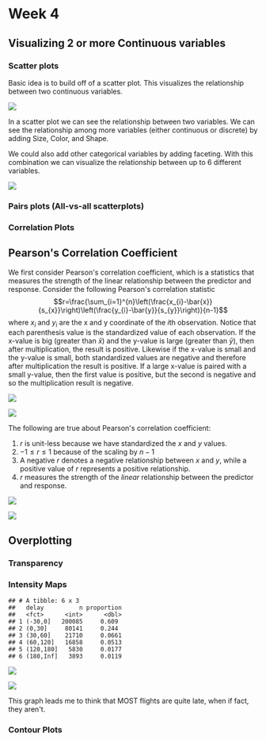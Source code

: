 # Week 4




## Visualizing 2 or more Continuous variables


### Scatter plots
Basic idea is to build off of a scatter plot. This visualizes the relationship between two continuous variables.

![](04_Week_4_files/figure-epub3/unnamed-chunk-2-1.png)<!-- -->


In a scatter plot we can see the relationship between two variables. We can see the relationship among more variables (either continuous or discrete) by adding Size, Color, and Shape.

We could also add other categorical variables by adding faceting. With this combination we can visualize the relationship between up to 6 different variables.

![](04_Week_4_files/figure-epub3/unnamed-chunk-3-1.png)<!-- -->


### Pairs plots (All-vs-all scatterplots)

### Correlation Plots
## Pearson's Correlation Coefficient

We first consider Pearson's correlation coefficient, which is a statistics that measures the strength of the linear relationship between the predictor and response. Consider the following Pearson's correlation statistic
$$r=\frac{\sum_{i=1}^{n}\left(\frac{x_{i}-\bar{x}}{s_{x}}\right)\left(\frac{y_{i}-\bar{y}}{s_{y}}\right)}{n-1}$$
where $x_{i}$ and $y_{i}$ are the x and y coordinate of the $i$th observation. Notice that each parenthesis value is the standardized value of each observation. If the x-value is big (greater than $\bar{x}$) and the y-value is large (greater than $\bar{y}$), then after multiplication, the result is positive. Likewise if the x-value is small and the y-value is small, both standardized values are negative and therefore after multiplication the result is positive. If a large x-value is paired with a small y-value, then the first value is positive, but the second is negative and so the multiplication result is negative.


![](04_Week_4_files/figure-epub3/unnamed-chunk-4-1.png)<!-- -->

![](04_Week_4_files/figure-epub3/unnamed-chunk-5-1.png)<!-- -->


The following are true about Pearson's correlation coefficient:

1. $r$ is unit-less because we have standardized the $x$ and $y$ values.
2. $-1\le r\le1$ because of the scaling by $n-1$
3. A negative $r$ denotes a negative relationship between $x$ and $y$, while a positive value of $r$ represents a positive relationship.
4. $r$ measures the strength of the *linear* relationship between the predictor and response.

![](04_Week_4_files/figure-epub3/unnamed-chunk-6-1.png)<!-- -->


![](04_Week_4_files/figure-epub3/unnamed-chunk-7-1.png)<!-- -->


## Overplotting

### Transparency

### Intensity Maps



```
## # A tibble: 6 x 3
##   delay          n proportion
##   <fct>      <int>      <dbl>
## 1 (-30,0]   200085     0.609 
## 2 (0,30]     80141     0.244 
## 3 (30,60]    21710     0.0661
## 4 (60,120]   16858     0.0513
## 5 (120,180]   5830     0.0177
## 6 (180,Inf]   3893     0.0119
```

![](04_Week_4_files/figure-epub3/unnamed-chunk-9-1.png)<!-- -->

![](04_Week_4_files/figure-epub3/unnamed-chunk-10-1.png)<!-- -->

This graph leads me to think that MOST flights are quite late, when if fact, they aren't.

### Contour Plots






